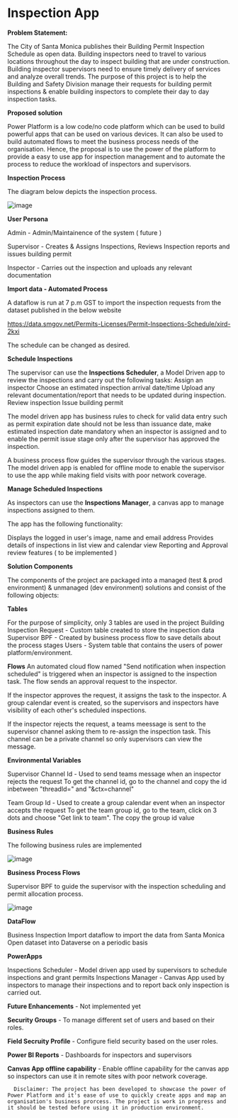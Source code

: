# Inspection App

**Problem Statement:**

The City of Santa Monica publishes their Building Permit Inspection Schedule as open data. Building inspectors need to travel to various locations throughout the day to inspect building that are under construction. Building inspector supervisors need to ensure timely delivery of services and analyze overall trends. The purpose of this project is to help the Building and Safety Division manage their requests for building permit inspections & enable building inspectors to complete their day to day inspection tasks. 

**Proposed solution**

Power Platform is a low code/no code platform which can be used to build powerful apps that can be used on various devices. It can also be used to build automated flows to meet the business process needs of the organisation. Hence, the proposal is to use the power of the platform to provide a easy to use app for inspection management and to automate the process to reduce the workload of inspectors and supervisors.

**Inspection Process**

The diagram below depicts the inspection process.

![image](https://user-images.githubusercontent.com/10726964/179200615-758663eb-148f-4e92-b4d3-15835586dabb.png)

**User Persona**

  Admin - Admin/Maintainence of the system ( future )
  
  Supervisor - Creates & Assigns Inspections, Reviews Inspection reports and issues building permit
  
  Inspector - Carries out the inspection and uploads any relevant documentation

**Import data - Automated Process**

A dataflow is run at 7 p.m GST to import the inspection requests from the dataset published in the below website

https://data.smgov.net/Permits-Licenses/Permit-Inspections-Schedule/xird-2kxi

The schedule can be changed as desired.

**Schedule Inspections**

The supervisor can use the **Inspections Scheduler**, a Model Driven app to review the inspections and carry out the following tasks:
    Assign an inspector
    Choose an estimated inspection arrival date/time
    Upload any relevant documentation/report that needs to be updated during inspection.
    Review inspection
    Issue building permit

The model driven app has business rules to check for valid data entry such as permit expiration date should not be less than issuance date, make estimated inspection date mandatory when an inspector is assigned and to enable the permit issue stage only after the supervisor has approved the inspection.

A business process flow guides the supervisor through the various stages. The model driven app is enabled for offline mode to enable the supervisor to use the app while making field visits with poor network coverage.


**Manage Scheduled Inspections**

As inspectors can use the **Inspections Manager**, a canvas app to manage inspections assigned to them.

The app has the following functionality:

  Displays the logged in user's image, name and email address
  Provides details of inspections in list view and calendar view
  Reporting and Approval review features ( to be implemented )
  
**Solution Components**

The components of the project are packaged into a managed (test & prod environment) & unmanaged (dev environment) solutions and consist of the following objects:

**Tables**

For the purpose of simplicity, only 3 tables are used in the project
    Building Inspection Request - Custom table created to store the inspection data
    Supervisor BPF - Created by business process flow to save details about the process stages
    Users - System table that contains the users of power platform/environment.

**Flows**
An automated cloud flow named "Send notification when inspection scheduled" is triggered when an inspector is assigned to the inspection task. The flow sends an approval request to the inspector.

If the inspector approves the request, it assigns the task to the inspector. A group calendar event is created, so the supervisors and inspectors have visibility of each other's scheduled inspections.

If the inspector rejects the request, a teams meessage is sent to the supervisor channel asking them to re-assign the inspection task. This channel can be a private channel so only supervisors can view the message.

**Environmental Variables**

Supervisor Channel Id - Used to send teams message when an inspector rejects the request
          To get the channel id, go to the channel and copy the id inbetween "threadId=" and "&ctx=channel"
          
Team Group Id - Used to create a group calendar event when an inspector accepts the request
          To get the team group id, go to the team, click on 3 dots and choose "Get link to team". The copy the group id value 

**Business Rules**

The following business rules are implemented

![image](https://user-images.githubusercontent.com/10726964/179232614-5a6ccbc8-84fb-4716-abc1-bc9a0fd78f68.png)

**Business Process Flows**

Supervisor BPF to guide the supervisor with the inspection scheduling and permit allocation process.

![image](https://user-images.githubusercontent.com/10726964/179231296-49ae6d7a-3f1f-4029-add6-f69752c57202.png)

**DataFlow**

Business Inspection Import dataflow to import the data from Santa Monica Open dataset into Dataverse on a periodic basis

**PowerApps**

Inspections Scheduler - Model driven app used by supervisors to schedule inspections and grant permits
Inspections Manager - Canvas App used by inspectors to manage their inspections and to report back only inspection is carried out.

**Future Enhancements** - Not implemented yet

**Security Groups** - To manage different set of users and based on their roles.

**Field Secruity Profile** - Configure field security based on the user roles.

**Power BI Reports** - Dashboards for inspectors and supervisors

**Canvas App offline capability** - Enable offline capability for the canvas app so inspectors can use it in remote sites with poor network coverage.



      Disclaimer: The project has been developed to showcase the power of Power Platform and it's ease of use to quickly create apps and map an organisation's business prorcess. The project is work in progress and it should be tested before using it in production environment.
